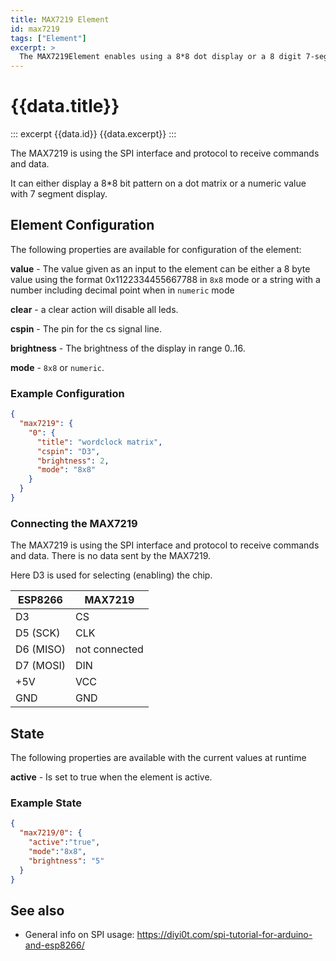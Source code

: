 ```yaml
---
title: MAX7219 Element 
id: max7219
tags: ["Element"]
excerpt: >
  The MAX7219Element enables using a 8*8 dot display or a 8 digit 7-segment display by using a MAX7219 driver chip.
---
```


# {{data.title}}

::: excerpt {{data.id}}
{{data.excerpt}}
:::

The MAX7219 is using the SPI interface and protocol to receive commands and data.

It can either display a 8*8 bit pattern on a dot matrix or a numeric value with 7 segment display.


## Element Configuration

The following properties are available for configuration of the element:

**value** - The value given as an input to the element can be either a 8 byte value using the format 0x1122334455667788 in `8x8` mode or a string with a number including decimal point when in `numeric` mode 

**clear** - a clear action will disable all leds.

**cspin** - The pin for the cs signal line.

**brightness** - The brightness of the display in range 0..16.

**mode** - `8x8` or `numeric`. 


### Example Configuration

```json
{
  "max7219": {
    "0": {
      "title": "wordclock matrix",
      "cspin": "D3",
      "brightness": 2,
      "mode": "8x8"
    }
  }
}
```


### Connecting the MAX7219

The MAX7219 is using the SPI interface and protocol to receive commands and data. There is no data sent by the MAX7219.

Here D3 is used for selecting (enabling) the chip.

| ESP8266   | MAX7219       |
| --------- | ------------- |
| D3        | CS            |
| D5 (SCK)  | CLK           |
| D6 (MISO) | not connected |
| D7 (MOSI) | DIN           |
| +5V       | VCC           |
| GND       | GND           |


## State

The following properties are available with the current values at runtime

**active** - Is set to true when the element is active.


### Example State

```json
{
  "max7219/0": {
    "active":"true",
    "mode":"8x8",
    "brightness": "5"
  }
}
```


## See also

* General info on SPI usage: https://diyi0t.com/spi-tutorial-for-arduino-and-esp8266/
